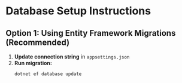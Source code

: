 # Database Setup Instructions

## Option 1: Using Entity Framework Migrations (Recommended)

1. **Update connection string** in `appsettings.json`
2. **Run migration:**
   ```bash
   dotnet ef database update
